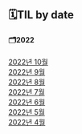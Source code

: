 ## 🗓TIL by date
  #### 🗂2022
  [2022년 10월](../2022/202210.md)<br />
  [2022년 9월](../2022/202209.md)<br />
  [2022년 8월](../2022/202208.md)<br />
  [2022년 7월](../2022/202207.md)<br />
  [2022년 6월](../2022/202206.md)<br />
  [2022년 5월](../2022/202205.md)<br />
  [2022년 4월](../2022/202204.md)<br />
 
